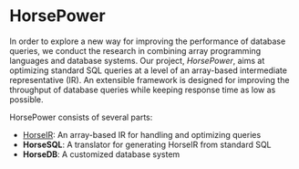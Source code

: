 # HorsePower

In order to explore a new way for improving the performance of database
queries, we conduct the research in combining array programming languages and
database systems.   Our project, *HorsePower*, aims at optimizing standard SQL
queries at a level of an array-based intermediate representative (IR).  An
extensible framework is designed for improving the throughput of database
queries while keeping response time as low as possible.

HorsePower consists of several parts:

- [HorseIR](horseir/spec.md): An array-based IR for handling and optimizing queries
- **HorseSQL**: A translator for generating HorseIR from standard SQL
- **HorseDB**: A customized database system

